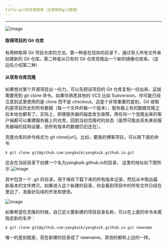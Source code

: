 ```yaml
---
title:git的日常使用（记录我的git使用）
---
```


---
![image](http://note.youdao.com/yws/api/personal/file/E9B6A19C2C2647B59A46DC7DA507D3DD?method=download&shareKey=90e8effc38981267e9a25f11864c7e8c)
#### 取得项目的 Git 仓库
有两种取得 Git 项目仓库的方法。第一种是在现存的目录下，通过导入所有文件来创建新的 Git 仓库。第二种是从已有的 Git 仓库克隆出一个新的镜像仓库来。（这边先介绍第二种）
#### 从现有仓库克隆
如果想对某个开源项目出一份力，可以先把该项目的 Git 仓库复制一份出来，这就需要用到 git clone 命令。如果你熟悉其他的 VCS 比如 Subversion，你可能已经注意到这里使用的是 clone 而不是 checkout。这是个非常重要的差别，Git 收取的是项目历史的所有数据（每一个文件的每一个版本），服务器上有的数据克隆之后本地也都有了。实际上，即便服务器的磁盘发生故障，用任何一个克隆出来的客户端都可以重建服务器上的仓库，回到当初克隆时的状态（虽然可能会丢失某些服务器端的挂钩设置，但所有版本的数据仍旧还在）。

克隆仓库的命令格式为 git clone[url]。比如，要我的博客项目，可以用下面的命令

```
$ git clone git@github.com:yangkaik/yangkaik.github.io.git
```
这会在当前目录下创建一个名为yangkaik.github.io的目录，
这里的地址如下图所示
![image](http://note.youdao.com/yws/api/personal/file/851C631DC3314079A5F922ECA897FEC1?method=download&shareKey=0ae2554f08a71413f96cd59b27f1ff13)

其中包含一个 .git 的目录，用于保存下载下来的所有版本记录，然后从中取出最新版本的文件拷贝。如果进入这个新建的目录，你会看到项目中的所有文件已经在里边了，准备好后续的开发和使用。

![image](http://note.youdao.com/yws/api/personal/file/6E983E83F92B403C8F229E10F6A31E8A?method=download&shareKey=4f0a4116612f26f2dbbb18e753523096)


如果希望在克隆的时候，自己定义要新建的项目目录名称，可以在上面的命令末尾指定新的名字：

```
$ git clone git@github.com:yangkaik/yangkaik.github.io.git newname
```
唯一的差别就是，现在新建的目录成了 newname，其他的都和上边的一样。


